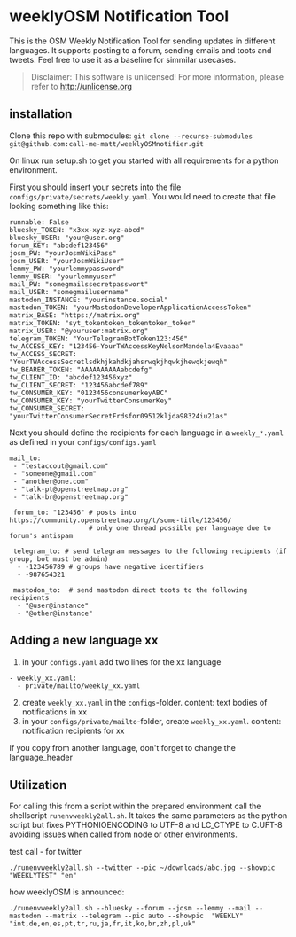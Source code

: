 

# weeklyOSM Notification Tool
This is the OSM Weekly Notification Tool for sending updates in different languages. It supports posting to a forum,
sending emails and toots and tweets. Feel free to use it as a baseline for simmilar usecases.


> Disclaimer:
> This software is unlicensed! For more information, please refer to <http://unlicense.org>

## installation

Clone this repo with submodules: `git clone --recurse-submodules git@github.com:call-me-matt/weeklyOSMnotifier.git`

On linux run setup.sh to get you started with all requirements for a python environment. 

First you should insert your secrets into the file `configs/private/secrets/weekly.yaml`.
You would need to create that file looking something like this:

```
runnable: False
bluesky_TOKEN: "x3xx-xyz-xyz-abcd"
bluesky_USER: "your@user.org"
forum_KEY: "abcdef123456"
josm_PW: "yourJosmWikiPass"
josm_USER: "yourJosmWikiUser"
lemmy_PW: "yourlemmypassword"
lemmy_USER: "yourlemmyuser"
mail_PW: "somegmailssecretpasswort"
mail_USER: "somegmailusername"
mastodon_INSTANCE: "yourinstance.social"
mastodon_TOKEN: "yourMastodonDeveloperApplicationAccessToken"
matrix_BASE: "https://matrix.org"
matrix_TOKEN: "syt_tokentoken_tokentoken_token"
matrix_USER: "@youruser:matrix.org"
telegram_TOKEN: "YourTelegramBotToken123:456"
tw_ACCESS_KEY: "123456-YourTWAccessKeyNelsonMandela4Evaaaa"
tw_ACCESS_SECRET: "YourTWAccessSecretlsdkhjkahdkjahsrwqkjhqwkjhewqkjewqh"
tw_BEARER_TOKEN: "AAAAAAAAAAabcdefg"
tw_CLIENT_ID: "abcdef123456xyz"
tw_CLIENT_SECRET: "123456abcdef789"
tw_CONSUMER_KEY: "0123456consumerkeyABC"
tw_CONSUMER_KEY: "yourTwitterConsumerKey"
tw_CONSUMER_SECRET: "yourTwitterConsumerSecretFrdsfor09512kljda98324iu21as"
```

Next you should define the recipients for each language in a `weekly_*.yaml` as defined in your `configs/configs.yaml`

```
mail_to: 
 - "testaccout@gmail.com"
 - "someone@gmail.com"
 - "another@one.com"
 - "talk-pt@openstreetmap.org"
 - "talk-br@openstreetmap.org"

 forum_to: "123456" # posts into https://community.openstreetmap.org/t/some-title/123456/
                    # only one thread possible per language due to forum's antispam

 telegram_to: # send telegram messages to the following recipients (if group, bot must be admin)
  - -123456789 # groups have negative identifiers
  - -987654321
 
 mastodon_to:  # send mastodon direct toots to the following recipients
  - "@user@instance"
  - "@other@instance"

```
## Adding a new language xx 

1. in your `configs.yaml` add two lines for the xx language
```
- weekly_xx.yaml:
  - private/mailto/weekly_xx.yaml
```
2. create `weekly_xx.yaml` in the `configs`-folder. content: text bodies of notifications in xx
3. in your `configs/private/mailto`-folder, create `weekly_xx.yaml`. content: notification recipients for xx

If you copy from another language, don't forget to change the language_header

## Utilization

For calling this from a script within the prepared environment call the shellscript `runenvweekly2all.sh`.
It takes the same parameters as the python script but fixes PYTHONIOENCODING to UTF-8 and LC_CTYPE to C.UFT-8 avoiding issues when called from node or other environments.


test call - for twitter
```
./runenvweekly2all.sh --twitter --pic ~/downloads/abc.jpg --showpic  "WEEKLYTEST" "en"
```

how weeklyOSM is announced:
```
./runenvweekly2all.sh --bluesky --forum --josm --lemmy --mail --mastodon --matrix --telegram --pic auto --showpic  "WEEKLY" "int,de,en,es,pt,tr,ru,ja,fr,it,ko,br,zh,pl,uk"
```
